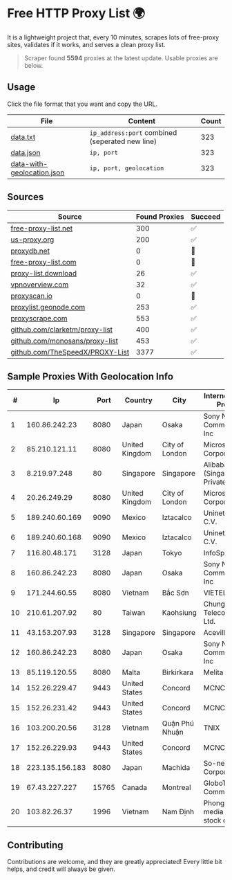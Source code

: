 
# Free HTTP Proxy List 🌍

It is a lightweight project that, every 10 minutes, scrapes lots of free-proxy sites, validates if it works, and serves a clean proxy list.


> Scraper found **5594** proxies at the latest update. Usable proxies are below.

## Usage

Click the file format that you want and copy the URL.


|File|Content|Count|
|----|-------|-----|
|[data.txt](https://raw.githubusercontent.com/themiralay/Proxy-List-World/master/data.txt)|`ip_address:port` combined (seperated new line)|323|
|[data.json](https://raw.githubusercontent.com/themiralay/Proxy-List-World/master/data.json)|`ip, port`|323|
|[data-with-geolocation.json](https://raw.githubusercontent.com/themiralay/Proxy-List-World/master/data-with-geolocation.json)|`ip, port, geolocation`|323|

## Sources

|Source|Found Proxies|Succeed|
|------|-------------|-------|
|[free-proxy-list.net](https://free-proxy-list.net)|300|✅|
|[us-proxy.org](https://www.us-proxy.org)|200|✅|
|[proxydb.net](http://proxydb.net)|0|🚫|
|[free-proxy-list.com](https://free-proxy-list.com/?page=&port=&type%5B%5D=http&type%5B%5D=https&up_time=0&search=Search)|0|🚫|
|[proxy-list.download](https://www.proxy-list.download/HTTP)|26|✅|
|[vpnoverview.com](https://vpnoverview.com/privacy/anonymous-browsing/free-proxy-servers)|32|✅|
|[proxyscan.io](https://www.proxyscan.io)|0|🚫|
|[proxylist.geonode.com](https://proxylist.geonode.com/api/proxy-list?limit=300&page=1&sort_by=lastChecked&sort_type=desc&protocols=http,https)|253|✅|
|[proxyscrape.com](https://api.proxyscrape.com/v2/?request=displayproxies&protocol=http&timeout=10000&country=all&ssl=all&anonymity=all)|553|✅|
|[github.com/clarketm/proxy-list](https://raw.githubusercontent.com/clarketm/proxy-list/master/proxy-list-raw.txt)|400|✅|
|[github.com/monosans/proxy-list](https://raw.githubusercontent.com/monosans/proxy-list/main/proxies/http.txt)|453|✅|
|[github.com/TheSpeedX/PROXY-List](https://raw.githubusercontent.com/TheSpeedX/PROXY-List/master/http.txt)|3377|✅|


## Sample Proxies With Geolocation Info

|#|Ip|Port|Country|City|Internet Service Provider|
|-|--|----|-------|----|-------------------------|
|1|160.86.242.23|8080|Japan|Osaka|Sony Network Communications Inc|
|2|85.210.121.11|8080|United Kingdom|City of London|Microsoft Corporation|
|3|8.219.97.248|80|Singapore|Singapore|Alibaba Cloud (Singapore) Private Limited|
|4|20.26.249.29|8080|United Kingdom|City of London|Microsoft Corporation|
|5|189.240.60.169|9090|Mexico|Iztacalco|Uninet S.A. de C.V.|
|6|189.240.60.168|9090|Mexico|Iztacalco|Uninet S.A. de C.V.|
|7|116.80.48.171|3128|Japan|Tokyo|InfoSphere|
|8|160.86.242.23|8080|Japan|Osaka|Sony Network Communications Inc|
|9|171.244.60.55|8080|Vietnam|Bắc Sơn|VIETEL|
|10|210.61.207.92|80|Taiwan|Kaohsiung|Chunghwa Telecom Co., Ltd.|
|11|43.153.207.93|3128|Singapore|Singapore|Aceville Pte.ltd|
|12|160.86.242.23|8080|Japan|Osaka|Sony Network Communications Inc|
|13|85.119.120.55|8080|Malta|Birkirkara|Melita Ltd|
|14|152.26.229.47|9443|United States|Concord|MCNC|
|15|152.26.231.42|9443|United States|Concord|MCNC|
|16|103.200.20.56|3128|Vietnam|Quận Phú Nhuận|TNIX|
|17|152.26.229.93|9443|United States|Concord|MCNC|
|18|223.135.156.183|8080|Japan|Machida|So-net Corporation|
|19|67.43.227.227|15765|Canada|Montreal|GloboTech Communications|
|20|103.82.26.37|1996|Vietnam|Nam Định|Phong Thuy media joint stock company|



## Contributing

Contributions are welcome, and they are greatly appreciated! Every
little bit helps, and credit will always be given.

